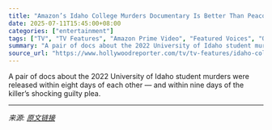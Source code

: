 ```yaml
---
title: "Amazon’s Idaho College Murders Documentary Is Better Than Peacock’s — Except in the Ways It Isn’t"
date: 2025-07-11T15:45:00+08:00
categories: ["entertainment"]
tags: ["TV", "TV Features", "Amazon Prime Video", "Featured Voices", "One Night in Idaho: The College Murders", "Peacock", "The Idaho Student Murders", "True crime"]
summary: "A pair of docs about the 2022 University of Idaho student murders were released within eight days of each other — and within nine days of the killer’s shocking guilty plea."
source_url: "https://www.hollywoodreporter.com/tv/tv-features/idaho-college-student-murders-documentaries-amazon-peacock-1236310569/"
---
```


A pair of docs about the 2022 University of Idaho student murders were released within eight days of each other — and within nine days of the killer’s shocking guilty plea.

---

*来源: [原文链接](https://www.hollywoodreporter.com/tv/tv-features/idaho-college-student-murders-documentaries-amazon-peacock-1236310569/)*
